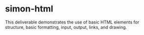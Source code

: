 # simon-html


This deliverable demonstrates the use of basic HTML elements for structure, basic formatting, input, output, links, and drawing.
